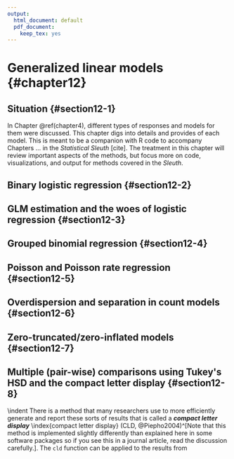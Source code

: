 ```yaml
---
output:
  html_document: default
  pdf_document:
    keep_tex: yes
---
```


# Generalized linear models {#chapter12}







## Situation {#section12-1}

In Chapter \@ref(chapter4), different types of responses and models for them were discussed. This chapter digs into details and provides of each model. This is meant to be a companion with R code to accompany Chapters ... in the _Statistical Sleuth_ [cite]. The treatment in this chapter will review important aspects of the methods, but focus more on code, visualizations, and output for methods covered in the _Sleuth_. 

## Binary logistic regression {#section12-2}


## GLM estimation and the woes of logistic regression {#section12-3}

## Grouped binomial regression {#section12-4}


## Poisson and Poisson rate regression {#section12-5}


## Overdispersion and separation in count models {#section12-6}

## Zero-truncated/zero-inflated models {#section12-7}


<!-- \sectionmark{Multiple (pair-wise) comparisons using Tukey's HSD and CLD} -->

## Multiple (pair-wise) comparisons using Tukey's HSD and the compact letter display {#section12-8}

<!-- \sectionmark{Multiple (pair-wise) comparisons using Tukey's HSD and CLD} -->


\indent There is a method that many researchers use to more efficiently generate and 
report these sorts of results that is called a ***compact letter display*** \index{compact letter display}
(CLD, @Piepho2004)^[Note that this method is implemented slightly differently than explained here in some software packages so if you see this in a journal article, read the discussion carefully.]. The ``cld`` function can be applied to the results from 

<!-- \newpage -->

